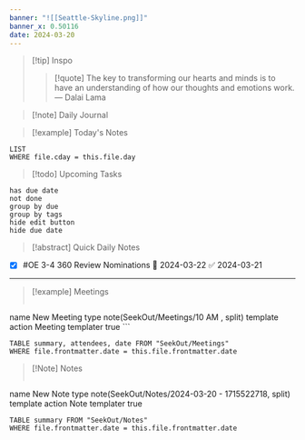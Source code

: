 ```yaml
---
banner: "![[Seattle-Skyline.png]]"
banner_x: 0.50116
date: 2024-03-20
---
```


> [!tip] Inspo
>> [!quote] The key to transforming our hearts and minds is to have an understanding of how our thoughts and emotions work.
> — Dalai Lama

>[!note] Daily Journal



> [!example] Today's Notes
```dataview
LIST
WHERE file.cday = this.file.day
```

> [!todo] Upcoming Tasks

```tasks
has due date
not done
group by due
group by tags
hide edit button
hide due date
```

> [!abstract] Quick Daily Notes


- [x] #OE 3-4 360 Review Nominations 📅 2024-03-22 ✅ 2024-03-21



---

> [!example] Meetings
>  ```button
name New Meeting
type note(SeekOut/Meetings/10  AM , split) template
action Meeting
templater true ```

```dataview  
TABLE summary, attendees, date FROM "SeekOut/Meetings"  
WHERE file.frontmatter.date = this.file.frontmatter.date  
```

> [!Note]  Notes
> ```button
name New Note
type note(SeekOut/Notes/2024-03-20 - 1715522718, split) template
action Note
templater true
```dataview
TABLE summary FROM "SeekOut/Notes"  
WHERE file.frontmatter.date = this.file.frontmatter.date  
```

​